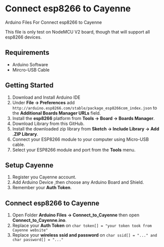# Connect esp8266 to Cayenne
Arduino Files For Connect esp8266 to Cayenne

This file is only test on NodeMCU V2 board, though that will support all esp8266 devices.
 
## Requirements
 * Arduino Software
 * Mircro-USB Cable
 
## Getting Started
 1. Download and Install Arduino IDE
 2. Under **File -> Preferences** add `http://arduino.esp8266.com/stable/package_esp8266com_index.json` to the **Additional Boards Manager URLs** field.
 3. Install the **esp8266** platform from **Tools -> Board -> Boards Manager**. 
 4. Download Library from this GitHub.
 5. Install the downloaded zip library from **Sketch -> Include Library -> Add .ZIP Library**.
 6. Connect your ESP8266 module to your computer using Micro-USB cable.
 7. Select your ESP8266 module and port from the **Tools** menu.
 
## Setup Cayenne
 1. Register you Cayenne account.
 2. Add Arduino Device ,then choose any Arduino Board and Shield.
 3. Remember your **Auth Token**.
 
## Connect esp8266 to Cayenne
 1. Open Folder **Arduino Files -> Connect_to_Cayenne** then open **Connect_to_Cayenne.ino**.
 2. Replace your **Auth Token** on `char token[] = "your token took from Cayenne website"`
 3. Replace your **wireless ssid and password** on `char ssid[] = "..." and char password[] = "..."`
